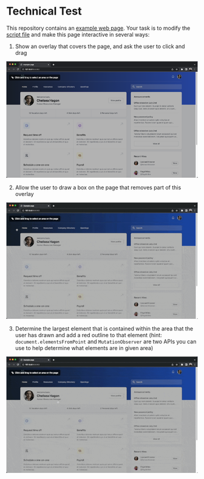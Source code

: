 # Technical Test

This repository contains an [example web page](index.html). Your task is to modify the [script file](script.js) and make this page interactive in several ways:

1. Show an overlay that covers the page, and ask the user to click and drag

![overlay](./screenshots/overlay.png)

2. Allow the user to draw a box on the page that removes part of this overlay

![drag](./screenshots/drag.gif)

3. Determine the largest element that is contained within the area that the user has drawn and add a red outline to that element (hint: `document.elementsFromPoint` and `MutationObserver` are two APIs you can use to help determine what elements are in given area)

![highlight](./screenshots/highlight.gif)
